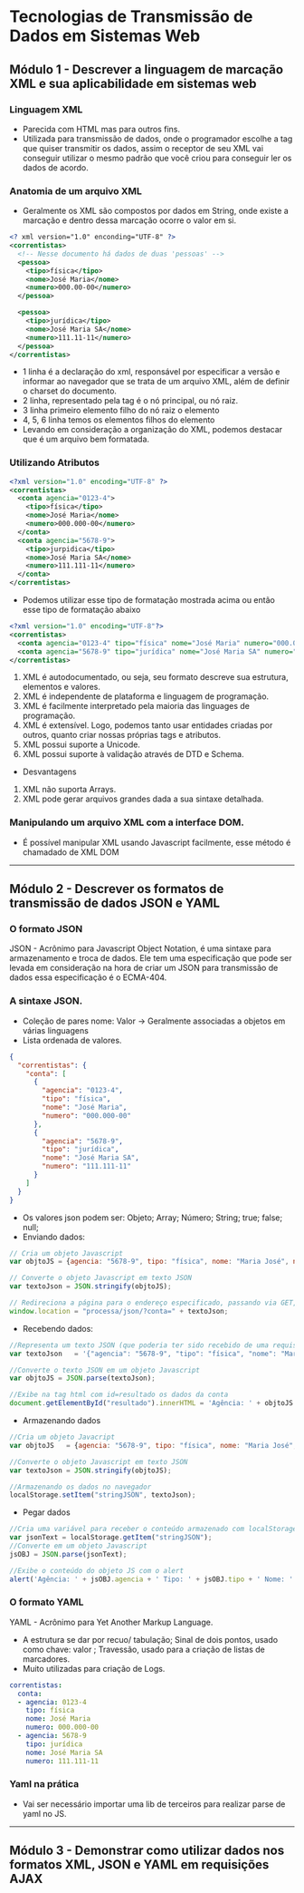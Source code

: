 # Tecnologias de Transmissão de Dados em Sistemas Web

## Módulo 1 - Descrever a linguagem de marcação XML e sua aplicabilidade em sistemas web
### Linguagem XML
* Parecida com HTML mas para outros fins.
* Utilizada para transmissão de dados, onde o programador escolhe a tag que quiser transmitir os dados, assim o receptor de seu XML vai conseguir utilizar o mesmo padrão que você criou para conseguir ler os dados de acordo.
### Anatomia de um arquivo XML
* Geralmente os XML são compostos por dados em String, onde existe a marcação e dentro dessa marcação ocorre o valor em si.
```xml
<? xml version="1.0" enconding="UTF-8" ?>
<correntistas>
  <!-- Nesse documento há dados de duas 'pessoas' -->
  <pessoa>
    <tipo>física</tipo>
    <nome>José Maria</nome>
    <numero>000.00-00</numero>
  </pessoa>

  <pessoa>
    <tipo>jurídica</tipo>
    <nome>José Maria SA</nome>
    <numero>111.11-11</numero>
  </pessoa>
</correntistas>
```
* 1 linha é a declaração do xml, responsável por especificar a versão e informar ao navegador que se trata de um arquivo XML, além de definir o charset do documento.
* 2 linha, representado pela tag <correntistas> é o nó principal, ou nó raiz. 
* 3 linha primeiro elemento filho do nó raiz o elemento <pessoa>
* 4, 5, 6 linha temos os elementos filhos do elemento <pessoa>
* Levando em consideração a organização do XML, podemos destacar que é um arquivo bem formatada.
### Utilizando Atributos
```xml
<?xml version="1.0" encoding="UTF-8" ?>
<correntistas>
  <conta agencia="0123-4">
    <tipo>física</tipo>
    <nome>José Maria</nome>
    <numero>000.000-00</numero>
  </conta>
  <conta agencia="5678-9">
    <tipo>jurpidica</tipo>
    <nome>José Maria SA</nome>
    <numero>111.111-11</numero>
  </conta>
</correntistas>
```
* Podemos utilizar esse tipo de formatação mostrada acima ou então esse tipo de formatação abaixo
```xml
<?xml version="1.0" encoding="UTF-8"?>
<correntistas>
  <conta agencia="0123-4" tipo="física" nome="José Maria" numero="000.000-00" />
  <conta agencia="5678-9" tipo="jurídica" nome="José Maria SA" numero="111.111-11" />
</correntistas>
```
1. XML é autodocumentado, ou seja, seu formato descreve sua estrutura, elementos e valores.
2. XML é independente de plataforma e linguagem de programação.
3. XML é facilmente interpretado pela maioria das linguages de programação.
4. XML é extensível. Logo, podemos tanto usar entidades criadas por outros, quanto criar nossas próprias tags e atributos.
5. XML possui suporte a Unicode.
6. XML possui suporte à validação através de DTD e Schema.
* Desvantagens
1. XML não suporta Arrays.
2. XML pode gerar arquivos grandes dada a sua sintaxe detalhada.
### Manipulando um arquivo XML com a interface DOM.
* É possível manipular XML usando Javascript facilmente, esse método é chamadado de XML DOM 
---
## Módulo 2 - Descrever os formatos de transmissão de dados JSON e YAML 
### O formato JSON
JSON - Acrônimo para Javascript Object Notation, é uma sintaxe para armazenamento e troca de dados.
Ele tem uma especificação que pode ser levada em consideração na hora de criar um JSON para transmissão de dados
essa especificação é o ECMA-404.
### A sintaxe JSON.
* Coleção de pares nome: Valor -> Geralmente associadas a objetos em várias linguagens
* Lista ordenada de valores.
```json
{
  "correntistas": {
    "conta": [
      {
        "agencia": "0123-4",
        "tipo": "física",
        "nome": "José Maria",
        "numero": "000.000-00"
      }, 
      {
        "agencia": "5678-9",
        "tipo": "jurídica",
        "nome": "José Maria SA",
        "numero": "111.111-11"
      }
    ]
  }
}
```
* Os valores json podem ser: Objeto; Array; Número; String; true; false; null;
* Enviando dados:
```js
// Cria um objeto Javascript
var objtoJS = {agencia: "5678-9", tipo: "física", nome: "Maria José", numero: "222.222-22"};

// Converte o objeto Javascript em texto JSON
var textoJson = JSON.stringify(objtoJS);

// Redireciona a página para o endereço especificado, passando via GET, o texto JSON
window.location = "processa/json/?conta=" + textoJson;
```
* Recebendo dados:
```js
//Representa um texto JSON (que poderia ter sido recebido de uma requisição, por ex)
var textoJson   = '{"agencia": "5678-9", "tipo": "física", "nome": "Maria José", "numero": "222.222-22"}';

//Converte o texto JSON em um objeto Javascript
var objtoJS = JSON.parse(textoJson);

//Exibe na tag html com id=resultado os dados da conta
document.getElementById("resultado").innerHTML = 'Agência: ' + objtoJS.agencia + ' Tipo: ' + objtoJS.tipo + ' Nome: ' + objtoJS.nome + ' Número: ' + objtoJS.numero;
```
* Armazenando dados
```js
//Cria um objeto Javacript
var objtoJS   = {agencia: "5678-9", tipo: "física", nome: "Maria José", numero: "222.222-22"};

//Converte o objeto Javascript em texto JSON
var textoJson = JSON.stringify(objtoJS);

//Armazenando os dados no navegador
localStorage.setItem("stringJSON", textoJson);
```
* Pegar dados
```js
//Cria uma variável para receber o conteúdo armazenado com localStorage
var jsonText = localStorage.getItem("stringJSON");
//Converte em um objeto Javascript
jsOBJ = JSON.parse(jsonText);

//Exibe o conteúdo do objeto JS com o alert
alert('Agência: ' + jsOBJ.agencia + ' Tipo: ' + jsOBJ.tipo + ' Nome: ' + jsOBJ.nome + ' Número: ' + jsOBJ.numero);
```
### O formato YAML
YAML - Acrônimo para Yet Another Markup Language.
* A estrutura se dar por recuo/ tabulação; Sinal de dois pontos, usado como chave: valor ; Travessão, usado para a criação de listas de marcadores.
* Muito utilizadas para criação de Logs.
```yaml
correntistas:
  conta:
  - agencia: 0123-4
    tipo: física
    nome: José Maria
    numero: 000.000-00
  - agencia: 5678-9
    tipo: jurídica
    nome: José Maria SA
    numero: 111.111-11
```
### Yaml na prática
* Vai ser necessário importar uma lib de terceiros para realizar parse de yaml no JS.
---
## Módulo 3 - Demonstrar como utilizar dados nos formatos XML, JSON e YAML em requisições AJAX
